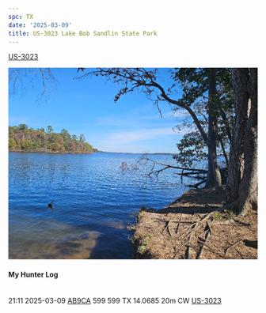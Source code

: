 ```yaml
---
spc: TX
date: '2025-03-09'
title: US-3023 Lake Bob Sandlin State Park
---
```


[US-3023](https://pota.app/#/park/US-3023)

![](/static/US-3023.png)


#### My Hunter Log
<BR>21:11	2025-03-09	[AB9CA](https://qrz.com/db/AB9CA)	599	599	TX	14.0685	20m	CW	[US-3023](https://pota.app/#/park/US-3023)